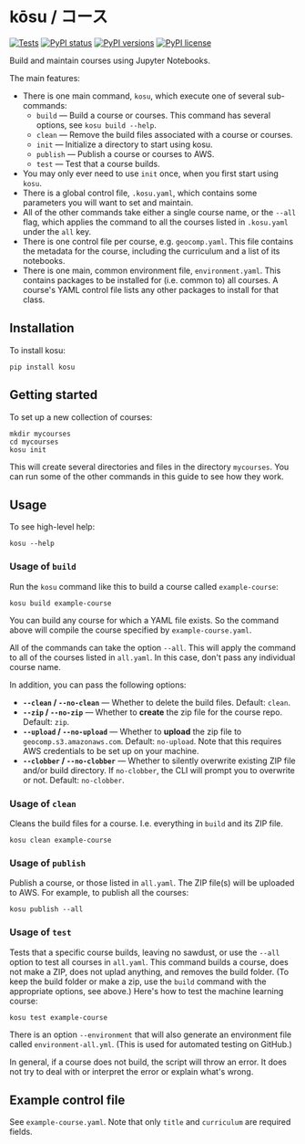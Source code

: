 # kōsu / コース

[![Tests](https://github.com/agile-geoscience/kosu/actions/workflows/tests.yml/badge.svg)](https://github.com/agile-geoscience/kosu/actions/workflows/tests.yml)
[![PyPI status](https://img.shields.io/pypi/status/kosu.svg)](https://pypi.org/project/kosu/)
[![PyPI versions](https://img.shields.io/pypi/pyversions/kosu.svg)](https://pypi.org/project/kosu/)
[![PyPI license](https://img.shields.io/pypi/l/kosu.svg)](https://pypi.org/project/kosu/)

Build and maintain courses using Jupyter Notebooks.

The main features:

- There is one main command, `kosu`, which execute one of several sub-commands:
  - `build` &mdash; Build a course or courses. This command has several options, see `kosu build --help`.
  - `clean` &mdash; Remove the build files associated with a course or courses.
  - `init` &mdash; Initialize a directory to start using kosu.
  - `publish` &mdash; Publish a course or courses to AWS.
  - `test` &mdash; Test that a course builds.
- You may only ever need to use `init` once, when you first start using `kosu`.
- There is a global control file, `.kosu.yaml`, which contains some parameters you will want to set and maintain.
- All of the other commands take either a single course name, or the `--all` flag, which applies the command to all the courses listed in `.kosu.yaml` under the `all` key.
- There is one control file per course, e.g. `geocomp.yaml`. This file contains the metadata for the course, including the curriculum and a list of its notebooks.
- There is one main, common environment file, `environment.yaml`. This contains packages to be installed for (i.e. common to)  all courses. A course's YAML control file lists any other packages to install for that class.


## Installation

To install kosu:

    pip install kosu


## Getting started

To set up a new collection of courses:

    mkdir mycourses
    cd mycourses
    kosu init

This will create several directories and files in the directory `mycourses`. You can run some of the other commands in this guide to see how they work.


## Usage

To see high-level help:

    kosu --help


### Usage of `build`

Run the `kosu` command like this to build a course called `example-course`:

    kosu build example-course

You can build any course for which a YAML file exists. So the command above will compile the course specified by `example-course.yaml`.

All of the commands can take the option `--all`. This will apply the command to all of the courses listed in `all.yaml`. In this case, don't pass any individual course name.

In addition, you can pass the following options:

- **`--clean` / `--no-clean`** &mdash; Whether to delete the build files. Default: `clean`.
- **`--zip` / `--no-zip`** &mdash; Whether to **create** the zip file for the course repo. Default: `zip`.
- **`--upload` / `--no-upload`** &mdash; Whether to **upload** the zip file to `geocomp.s3.amazonaws.com`. Default: `no-upload`. Note that this requires AWS credentials to be set up on your machine.
- **`--clobber` / `--no-clobber`** &mdash; Whether to silently overwrite existing ZIP file and/or build directory. If `no-clobber`, the CLI will prompt you to overwrite or not. Default: `no-clobber`.


### Usage of `clean`

Cleans the build files for a course. I.e. everything in `build` and its ZIP file.

    kosu clean example-course


### Usage of `publish`

Publish a course, or those listed in `all.yaml`. The ZIP file(s) will be uploaded to AWS. For example, to publish all the courses:

    kosu publish --all


### Usage of `test`

Tests that a specific course builds, leaving no sawdust, or use the `--all` option to test all courses in `all.yaml`. This command builds a course, does not make a ZIP, does not uplad anything, and removes the build folder. (To keep the build folder or make a zip, use the `build` command with the appropriate options, see above.) Here's how to test the machine learning course:

    kosu test example-course

There is an option `--environment` that will also generate an environment file called `environment-all.yml`. (This is used for automated testing on GitHub.)

In general, if a course does not build, the script will throw an error. It does not try to deal with or interpret the error or explain what's wrong.


## Example control file

See `example-course.yaml`. Note that only `title` and `curriculum` are required fields.
